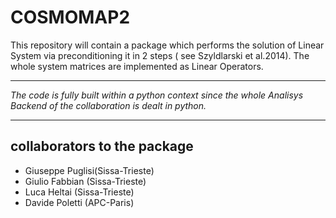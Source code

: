 # COSMOMAP2
This repository will contain a package which performs the solution of Linear System via preconditioning it in 2 steps ( see  Szyldlarski et al.2014). The whole system matrices are  implemented as  Linear Operators. 

* * *



*The code  is fully built within a python context since the whole Analisys Backend of the collaboration is dealt in python.*


- - -
## collaborators to the package
- Giuseppe Puglisi(Sissa-Trieste)
- Giulio Fabbian (Sissa-Trieste)
- Luca Heltai (Sissa-Trieste)
- Davide Poletti (APC-Paris)
